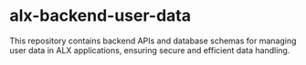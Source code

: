# alx-backend-user-data
This repository contains backend APIs and database schemas for managing user data in ALX applications, ensuring secure and efficient data handling.
